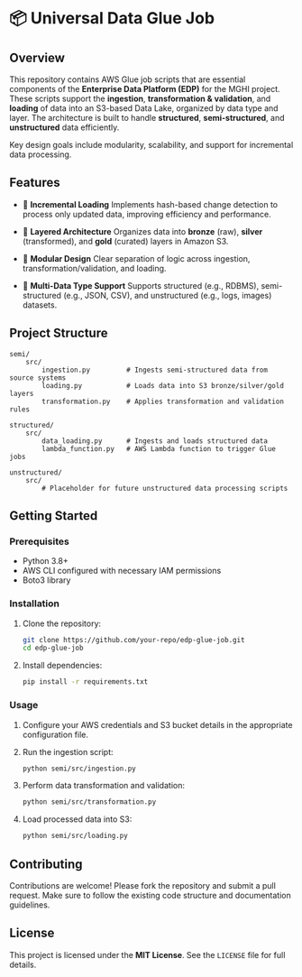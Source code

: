 # 📦 Universal Data Glue Job

## Overview

This repository contains AWS Glue job scripts that are essential components of the **Enterprise Data Platform (EDP)** for the MGHI project. These scripts support the **ingestion**, **transformation & validation**, and **loading** of data into an S3-based Data Lake, organized by data type and layer. The architecture is built to handle **structured**, **semi-structured**, and **unstructured** data efficiently.

Key design goals include modularity, scalability, and support for incremental data processing.

## Features

* 🔄 **Incremental Loading**
  Implements hash-based change detection to process only updated data, improving efficiency and performance.

* 🧱 **Layered Architecture**
  Organizes data into **bronze** (raw), **silver** (transformed), and **gold** (curated) layers in Amazon S3.

* 🧩 **Modular Design**
  Clear separation of logic across ingestion, transformation/validation, and loading.

* 🧠 **Multi-Data Type Support**
  Supports structured (e.g., RDBMS), semi-structured (e.g., JSON, CSV), and unstructured (e.g., logs, images) datasets.

## Project Structure

```
semi/
    src/
        ingestion.py         # Ingests semi-structured data from source systems
        loading.py           # Loads data into S3 bronze/silver/gold layers
        transformation.py    # Applies transformation and validation rules

structured/
    src/
        data_loading.py      # Ingests and loads structured data
        lambda_function.py   # AWS Lambda function to trigger Glue jobs

unstructured/
    src/
        # Placeholder for future unstructured data processing scripts
```

## Getting Started

### Prerequisites

* Python 3.8+
* AWS CLI configured with necessary IAM permissions
* Boto3 library

### Installation

1. Clone the repository:

   ```bash
   git clone https://github.com/your-repo/edp-glue-job.git
   cd edp-glue-job
   ```

2. Install dependencies:

   ```bash
   pip install -r requirements.txt
   ```

### Usage

1. Configure your AWS credentials and S3 bucket details in the appropriate configuration file.

2. Run the ingestion script:

   ```bash
   python semi/src/ingestion.py
   ```

3. Perform data transformation and validation:

   ```bash
   python semi/src/transformation.py
   ```

4. Load processed data into S3:

   ```bash
   python semi/src/loading.py
   ```

## Contributing

Contributions are welcome! Please fork the repository and submit a pull request. Make sure to follow the existing code structure and documentation guidelines.

## License

This project is licensed under the **MIT License**. See the `LICENSE` file for full details.
